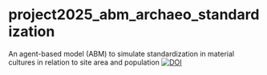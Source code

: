 # project2025_abm_archaeo_standardization
An agent-based model (ABM) to simulate standardization in material cultures in relation to site area and population
[![DOI](https://zenodo.org/badge/927056325.svg)](https://doi.org/10.5281/zenodo.14801085)
